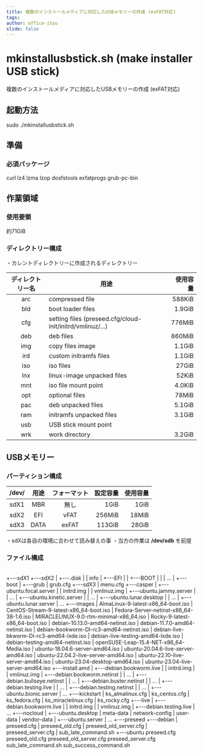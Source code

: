 ```yaml
---
title: 複数のインストールメディアに対応したUSBメモリーの作成 (exFAT対応)
tags:
author: office-itou
slide: false
---
```


# mkinstallusbstick.sh (make installer USB stick)

複数のインストールメディアに対応したUSBメモリーの作成 (exFAT対応)

## 起動方法

sudo ./mkinstallusbstick.sh

## 準備

### 必須パッケージ

curl lz4 lzma lzop dosfstools exfatprogs grub-pc-bin

## 作業領域

### 使用要領

約71GiB

### ディレクトリー構成

・カレントディレクトリーに作成されるディレクトリー

| ディレクトリー名 | 用途 | 使用容量 |
| :---: | --- | ---: |
| arc | compressed file | 588KiB |
| bld | boot loader files | 1.9GiB |
| cfg | setting files (preseed.cfg/cloud-init/initrd/vmlinuz/...) | 776MiB |
| deb | deb files | 860MiB |
| img | copy files image | 1.1GiB |
| ird | custom initramfs files | 1.1GiB |
| iso | iso files | 27GiB |
| lnx | linux-image unpacked files | 52KiB |
| mnt | iso file mount point | 4.0KiB |
| opt | optional files | 78MiB |
| pac | deb unpacked files | 5.1GiB |
| ram | initramfs unpacked files | 3.1GiB |
| usb | USB stick mount point |  |
| wrk | work directory | 3.2GiB |

## USBメモリー

### パーティション構成

| /dev/ | 用途 | フォーマット | 設定容量 | 使用容量 |
| :---: | :---: | :---: | ---: | ---: |
| sdX1 | MBR | 無し | 1GiB | 1GiB |
| sdX2 | EFI | vFAT | 256MiB | 18MiB |
| sdX3 | DATA | exFAT | 113GiB | 28GiB |

・sdXは各自の環境に合わせて読み替えの事
・当方の作業は **/dev/sdb** を前提

### ファイル構成

\
+---sdX1
+---sdX2
|   +---.disk
|   |       info
|   +---EFI
|   |   +---BOOT
|   |   |       …
|   +---boot
|       +---grub
|               grub.cfg
+---sdX3
    |   menu.cfg
    +---casper
    |   +---ubuntu.focal.server
    |   |       initrd.img
    |   |       vmlinuz.img
    |   +---ubuntu.jammy.server
    |   |       …
    |   +---ubuntu.kinetic.server
    |   |       …
    |   +---ubuntu.lunar.desktop
    |   |       …
    |   +---ubuntu.lunar.server
    |           …
    +---images
    |       AlmaLinux-9-latest-x86_64-boot.iso
    |       CentOS-Stream-9-latest-x86_64-boot.iso
    |       Fedora-Server-netinst-x86_64-38-1.6.iso
    |       MIRACLELINUX-9.0-rtm-minimal-x86_64.iso
    |       Rocky-9-latest-x86_64-boot.iso
    |       debian-10.13.0-amd64-netinst.iso
    |       debian-11.7.0-amd64-netinst.iso
    |       debian-bookworm-DI-rc3-amd64-netinst.iso
    |       debian-live-bkworm-DI-rc3-amd64-lxde.iso
    |       debian-live-testing-amd64-lxde.iso
    |       debian-testing-amd64-netinst.iso
    |       openSUSE-Leap-15.4-NET-x86_64-Media.iso
    |       ubuntu-18.04.6-server-amd64.iso
    |       ubuntu-20.04.6-live-server-amd64.iso
    |       ubuntu-22.04.2-live-server-amd64.iso
    |       ubuntu-22.10-live-server-amd64.iso
    |       ubuntu-23.04-desktop-amd64.iso
    |       ubuntu-23.04-live-server-amd64.iso
    +---install.amd
    |   +---debian.bookworm.live
    |   |       initrd.img
    |   |       vmlinuz.img
    |   +---debian.bookworm.netinst
    |   |       …
    |   +---debian.bullseye.netinst
    |   |       …
    |   +---debian.buster.netinst
    |   |       …
    |   +---debian.testing.live
    |   |       …
    |   +---debian.testing.netinst
    |   |       …
    |   +---ubuntu.bionic.server
    |           …
    +---kickstart
    |       ks_almalinux.cfg
    |       ks_centos.cfg
    |       ks_fedora.cfg
    |       ks_miraclelinux.cfg
    |       ks_rocky.cfg
    +---live
    |   +---debian.bookworm.live
    |   |       initrd.img
    |   |       vmlinuz.img
    |   +---debian.testing.live
    |           …
    +---nocloud
    |   +---ubuntu.desktop
    |           meta-data
    |           network-config
    |           user-data
    |           vendor-data
    |   +---ubuntu.server
    |           …
    +---preseed
        +---debian
        |       preseed.cfg
        |       preseed_old.cfg
        |       preseed_old_server.cfg
        |       preseed_server.cfg
        |       sub_late_command.sh
        +---ubuntu
                preseed.cfg
                preseed_old.cfg
                preseed_old_server.cfg
                preseed_server.cfg
                sub_late_command.sh
                sub_success_command.sh
